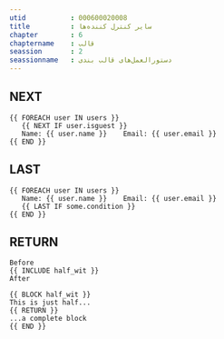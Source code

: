 ```yaml
---
utid           : 000600020008
title          : سایر کنترل کننده‌ها
chapter        : 6
chaptername    : قالب
seassion       : 2
seassionname   : دستورالعمل‌های قالب بندی
---
```



<h2>NEXT</h2>

<pre><code>{{ FOREACH user IN users }}
   {{ NEXT IF user.isguest }}
   Name: {{ user.name }}    Email: {{ user.email }}
{{ END }}
</code></pre>

<h2>LAST</h2>

<pre><code>{{ FOREACH user IN users }}
   Name: {{ user.name }}    Email: {{ user.email }}
   {{ LAST IF some.condition }}
{{ END }}
</code></pre>

<h2>RETURN</h2>

<pre><code>Before
{{ INCLUDE half_wit }}
After

{{ BLOCK half_wit }}
This is just half...
{{ RETURN }}
...a complete block
{{ END }}
</code></pre>
